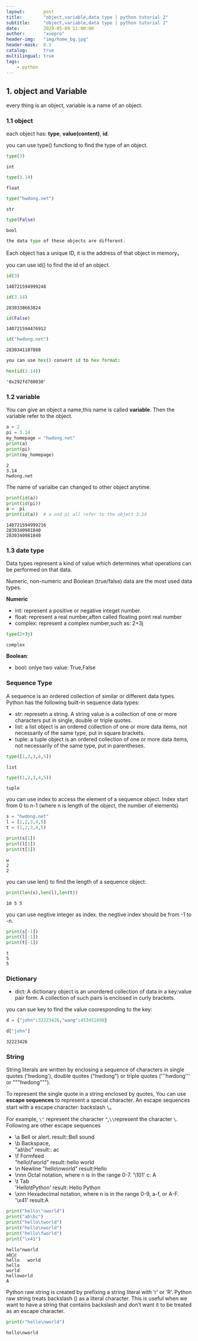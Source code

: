 ```yaml
---
layout:       post
title:        "object,variable,data type | python tutorial 2"
subtitle:     "object,variable,data type | python tutorial 2"
date:         2020-05-09 11:00:00
author:       "xuepro"
header-img:   "img/home_bg.jpg"
header-mask:  0.3
catalog:      true
multilingual: true
tags:
    - python
---
```



## 1. object and Variable

every thing is an object, variable is a name of an object.

### 1.1 object

each object has: **type**, **value(content)**, **id**.

you can use type() functiong to find the type of an object. 


```python
type(3)
```




    int




```python
type(3.14)
```




    float




```python
type("hwdong.net")
```




    str




```python
type(False)
```




    bool




```python
the data type of these objects are different.
```

Each object has a unique ID, it is the address of that object in memory。

you can use id() to find the id of an object.


```python
id(3)
```




    140721594999248




```python
id(3.14)
```




    2830338663824




```python
id(False)
```




    140721594476912




```python
id("hwdong.net")
```




    2830341107888




```python
you can use hex() convert id to hex format:
```


```python
hex(id(3.14))
```




    '0x292fd780030'



### 1.2 variable

You can give an object a name,this name is called **variable**. Then the variable refer to the object.


```python
a = 2
pi = 3.14
my_homepage = "hwdong.net"
print(a)
print(pi)
print(my_homepage)
```

    2
    3.14
    hwdong.net
    

The name of varialbe can changed to other object anytime.


```python
print(id(a))
print(id(pi))
a =  pi
print(id(a))  # a and pi all refer to the object 3.14
```

    140721594999216
    2830340981840
    2830340981840
    

### 1.3 date type

Data types represent a kind of value which determines what operations can be performed on that data.

Numeric, non-numeric and Boolean (true/false) data are the most used data types. 

**Numeric** 
- int: represent a positive or negative integet number.
- float: represent a real number,aften called floating point real number
- complex: represent a complex number,such as: 2+3j


```python
type(2+3j)
```




    complex



**Boolean**:
- bool: onlye two value: True,False

### Sequence Type

A sequence is an ordered collection of similar or different data types. Python has the following built-in sequence data types:

- str: represetn a string. A string value is a collection of one or more characters put in single, double or triple quotes.
- list: a list object is an ordered collection of one or more data items, not necessarily of the same type, put in square brackets.
- tuple: a tuple object is an ordered collection of one or more data items, not necessarily of the same type, put in parentheses.


```python
type([1,2,3,4,5])
```




    list




```python
type((1,2,3,4,5))
```




    tuple



you can use index to access the element of a sequence object. Index start from 0 to n-1 (where n is length of the object,
the number of elements) 


```python
s = "hwdong.net"
l = [1,2,3,4,5]
t = (1,2,3,4,5)

print(s[1])
print(l[1])
print(t[1])
```

    w
    2
    2
    

you can use len() to find the length of a sequence object:


```python
print(len(s),len(l),len(t))
```

    10 5 5
    

you can use negtive integer as index. the negtive index should be from -1 to -n.


```python
print(s[-1])
print(l[-1])
print(t[-1])
```

    t
    5
    5
    

### Dictionary
- dict: A dictionary object is an unordered collection of data in a key:value pair form. A collection of such pairs is enclosed in curly brackets. 

you can sue key to find the value cooresponding to the key:


```python
d = {"john":32223426,"wang":453451098}

d["john"]
```




    32223426



### String

String literals are written by enclosing a sequence of characters in single quotes ('hwdong'), double quotes ("hwdong") or triple quotes ('''hwdong''' or """hwdong""").

To represent the single quote in a string enclosed by quotes, You can use **escape sequences** to represent a special character. An escape sequences start with a escape character: backslash `\`。

For example, `\"` represent the character `"`,`\\`represent the character `\`. Following are other escape sequences

- \a 	Bell or alert.
      result::Bell sound
- \b	Backspace, 	
      "ab\bc" result::	ac
- \f	Formfeed	
         "hello\fworld"	result::hello world
- \n	Newline	
          "hello\nworld"	result:Hello
- \nnn	Octal notation, where n is in the range 0-7. 
        '\101' c:	A
- \t	Tab	 
        'Hello\tPython'	result: Hello Python
- \xnn	Hexadecimal notation, where n is in the range 0-9, a-f, or A-F. 	
       '\x41'	result:A




```python
print("hello\"nworld")
print("ab\bc")
print("hello\tworld")
print("hello\nworld")
print("hello\fworld")
print("\x41")
```

    hello"nworld
    abc
    hello	world
    hello
    world
    helloworld
    A
    

Python raw string is created by prefixing a string literal with ‘r’ or ‘R’. Python raw string treats backslash (\) as a literal character. This is useful when we want to have a string that contains backslash and don’t want it to be treated as an escape character.


```python
print(r"hello\nworld")
```

    hello\nworld
    

